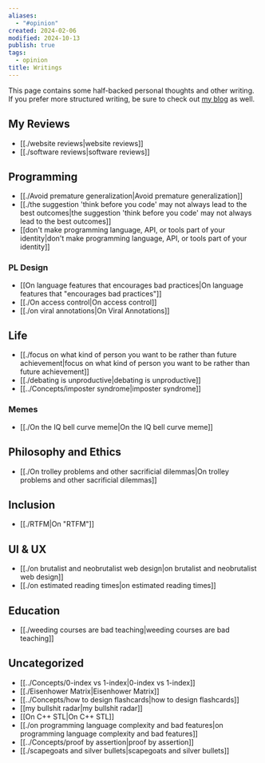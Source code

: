 ```yaml
---
aliases:
  - "#opinion"
created: 2024-02-06
modified: 2024-10-13
publish: true
tags:
  - opinion
title: Writings
---
```

This page contains some half-backed personal thoughts and other writing. If you prefer more structured writing, be sure to check out [my blog](https://lesleylai.info/) as well.

## My Reviews
- [[./website reviews|website reviews]]
- [[./software reviews|software reviews]]

## Programming
- [[./Avoid premature generalization|Avoid premature generalization]]
- [[./the suggestion 'think before you code' may not always lead to the best outcomes|the suggestion 'think before you code' may not always lead to the best outcomes]]
- [[don't make programming language, API, or tools part of your identity|don't make programming language, API, or tools part of your identity]]

### PL Design
- [[On language features that encourages bad practices|On language features that "encourages bad practices"]]
- [[./On access control|On access control]]
- [[./on viral annotations|On Viral Annotations]]

## Life
- [[./focus on what kind of person you want to be rather than future achievement|focus on what kind of person you want to be rather than future achievement]]
- [[./debating is unproductive|debating is unproductive]]
- [[../Concepts/imposter syndrome|imposter syndrome]]

### Memes
- [[./On the IQ bell curve meme|On the IQ bell curve meme]]

## Philosophy and Ethics
- [[./On trolley problems and other sacrificial dilemmas|On trolley problems and other sacrificial dilemmas]]

## Inclusion
- [[./RTFM|On "RTFM"]]

## UI & UX
- [[./on brutalist and neobrutalist web design|on brutalist and neobrutalist web design]]
- [[./on estimated reading times|on estimated reading times]]

## Education
- [[./weeding courses are bad teaching|weeding courses are bad teaching]]

## Uncategorized
- [[../Concepts/0-index vs 1-index|0-index vs 1-index]]
- [[./Eisenhower Matrix|Eisenhower Matrix]]
- [[../Concepts/how to design flashcards|how to design flashcards]]
- [[my bullshit radar|my bullshit radar]]
- [[On C++ STL|On C++ STL]]
- [[./on programming language complexity and bad features|on programming language complexity and bad features]]
- [[../Concepts/proof by assertion|proof by assertion]]
- [[./scapegoats and silver bullets|scapegoats and silver bullets]]
